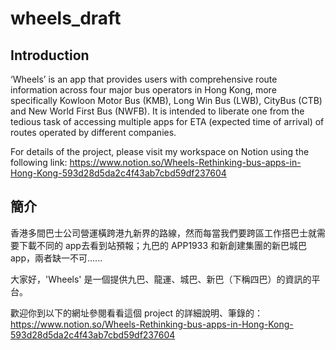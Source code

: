 # wheels_draft

## Introduction
‘Wheels’ is an app that provides users with comprehensive route information across four major bus operators in Hong Kong, more specifically Kowloon Motor Bus (KMB), Long Win Bus (LWB), CityBus (CTB) and New World First Bus (NWFB). It is intended to liberate one from the tedious task of accessing multiple apps for ETA (expected time of arrival) of routes operated by different companies.

For details of the project, please visit my workspace on Notion using the following link:
https://www.notion.so/Wheels-Rethinking-bus-apps-in-Hong-Kong-593d28d5da2c4f43ab7cbd59df237604

## 簡介

香港多間巴士公司營運橫跨港九新界的路線，然而每當我們要跨區工作搭巴士就需要下載不同的 app去看到站預報；九巴的 APP1933 和新創建集團的新巴城巴 app，兩者缺一不可......

大家好，'Wheels' 是一個提供九巴、龍運、城巴、新巴（下稱四巴）的資訊的平台。

歡迎你到以下的網址參閱看看這個 project 的詳細說明、筆錄的：
https://www.notion.so/Wheels-Rethinking-bus-apps-in-Hong-Kong-593d28d5da2c4f43ab7cbd59df237604
